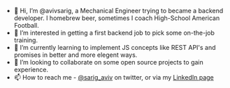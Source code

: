 - 👋 Hi, I’m @avivsarig, a Mechanical Engineer trying to became a backend developer. I homebrew beer, sometimes I coach High-School American Football.
- 👀 I’m interested in getting a first backend job to pick some on-the-job training.
- 🌱 I’m currently learning to implement JS concepts like REST API's and promises in better and more elegent ways.
- 💞️ I’m looking to collaborate on some open source projects to gain experience.
- 📫 How to reach me - [@sarig_aviv](https://twitter.com/sarig_aviv) on twitter, or via my [LinkedIn page](https://www.linkedin.com/in/aviv-sarig/)

<!---
avivsarig/avivsarig is a ✨ special ✨ repository because its `README.md` (this file) appears on your GitHub profile.
You can click the Preview link to take a look at your changes.
--->

